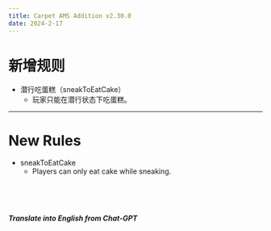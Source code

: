 ```yaml
---
title: Carpet AMS Addition v2.30.0
date: 2024-2-17
---
```

# 新增规则

- 潜行吃蛋糕（sneakToEatCake）
  - 玩家只能在潜行状态下吃蛋糕。



---



# New Rules

- sneakToEatCake
  - Players can only eat cake while sneaking.

&emsp;

&emsp;

***Translate into English from Chat-GPT***

